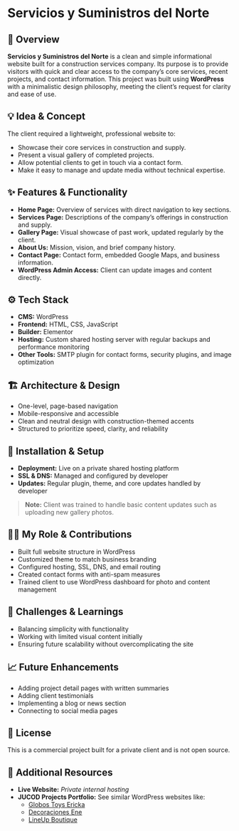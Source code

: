 # Servicios y Suministros del Norte

## 🧭 Overview
**Servicios y Suministros del Norte** is a clean and simple informational website built for a construction services company. Its purpose is to provide visitors with quick and clear access to the company’s core services, recent projects, and contact information. This project was built using **WordPress** with a minimalistic design philosophy, meeting the client’s request for clarity and ease of use.

## 💡 Idea & Concept
The client required a lightweight, professional website to:
- Showcase their core services in construction and supply.
- Present a visual gallery of completed projects.
- Allow potential clients to get in touch via a contact form.
- Make it easy to manage and update media without technical expertise.

## ✨ Features & Functionality
- **Home Page:** Overview of services with direct navigation to key sections.
- **Services Page:** Descriptions of the company’s offerings in construction and supply.
- **Gallery Page:** Visual showcase of past work, updated regularly by the client.
- **About Us:** Mission, vision, and brief company history.
- **Contact Page:** Contact form, embedded Google Maps, and business information.
- **WordPress Admin Access:** Client can update images and content directly.

## ⚙️ Tech Stack
- **CMS:** WordPress
- **Frontend:** HTML, CSS, JavaScript
- **Builder:** Elementor
- **Hosting:** Custom shared hosting server with regular backups and performance monitoring
- **Other Tools:** SMTP plugin for contact forms, security plugins, and image optimization

## 🏗 Architecture & Design
- One-level, page-based navigation
- Mobile-responsive and accessible
- Clean and neutral design with construction-themed accents
- Structured to prioritize speed, clarity, and reliability

## 🚀 Installation & Setup
- **Deployment:** Live on a private shared hosting platform
- **SSL & DNS:** Managed and configured by developer
- **Updates:** Regular plugin, theme, and core updates handled by developer

> **Note:** Client was trained to handle basic content updates such as uploading new gallery photos.

## 🧑‍💻 My Role & Contributions
- Built full website structure in WordPress
- Customized theme to match business branding
- Configured hosting, SSL, DNS, and email routing
- Created contact forms with anti-spam measures
- Trained client to use WordPress dashboard for photo and content management

## 🧗 Challenges & Learnings
- Balancing simplicity with functionality
- Working with limited visual content initially
- Ensuring future scalability without overcomplicating the site

## 📈 Future Enhancements
- Adding project detail pages with written summaries
- Adding client testimonials
- Implementing a blog or news section
- Connecting to social media pages

## 🪪 License
This is a commercial project built for a private client and is not open source.

## 🔗 Additional Resources
- **Live Website:** *Private internal hosting*
- **JUCOD Projects Portfolio:** See similar WordPress websites like:
  - [Globos Toys Ericka](#)
  - [Decoraciones Ene](#)
  - [LineUp Boutique](#)